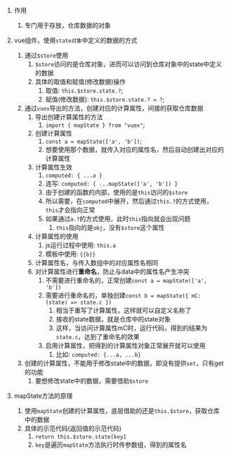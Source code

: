 1. 作用
   1) 专门用于存放，仓库数据的对象


2. vue组件，使用`state对象`中定义的数据的方式
   1) 通过`$store`使用
      1) `$store`访问的是仓库对象，进而可以访问到仓库对象中的state中定义的数据
      2) 具体的取值和赋值(修改数据)操作
         1) 取值: `this.$store.state.?`;
         2) 赋值(修改数据): `this.$store.state.? = ?`;
   2) 通过`vuex`导出的方法，创建对应的计算属性，间接的获取仓库数据
      1) 导出创建计算属性的方法
         1) `import { mapState } from "vuex"`;
      2) 创建计算属性
         1) `const a = mapState(['a', 'b'])`;
         2) 想要使用那个数据，就传入对应的属性名，然后自动创建出对应的计算属性
      3) 计算属性生效
         1) `computed: { ...a }`
         2) 连写: `computed: { ...mapState(['a', 'b']) }`
         3) 由于创建的函数的内部，使用的是`this`访问的`$store`
         4) 所以需要，在`computed`中展开，然后通过`this.?`的方式使用，`this`才会指向正常
         5) 如果通过`a.?`的方式使用，此时`this`指向就会出现问题
            1) `this`指向的是`obj`，没有`$store`这个属性
      4) 计算属性的使用
         1) js运行过程中使用: `this.a`
         2) 模板中使用: `{{b}}`
      5) 计算属性名，与传入数组中的对应属性名相同
      6) 对计算属性进行**重命名**，防止与data中的属性名产生冲突
         1) 不需要进行重命名的，正常创建`const a = mapState(['a', 'b'])`
         2) 需要进行重命名的，单独创建`const b = mapState({ mC: (state) => state.c })`
            1) 相当于重写了计算属性，这样就可以自定义名称了
            2) 接收的state数据，就是仓库中的state对象
            3) 这样，当访问计算属性mC时，运行代码，得到的结果为`state.c`，达到了重命名的效果
         3) 启用计算属性，把得到的计算属性对象正常展开就可以使用
            1) 比如: `computed: {...a, ...b}`
   3) 创建的计算属性，不能用于修改state中的数据，即没有提供`set`，只有get的功能
      1) 要想修改state中的数据，需要借助`$store`
   

3. mapState方法的原理
   1) 使用`mapState`创建的计算属性，底层借助的还是`this.$store`，获取仓库中的数据
   2) 具体的示范代码(返回值的示范代码)
      1) `return this.$store.state[key]`
      2) `key`是遍历`mapState`方法执行时传参数组，得到的属性名

